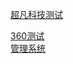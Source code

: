 
<a href="https://jh-leung.github.io/%E4%BD%9C%E4%B8%9A/html/%E8%B6%85%E5%87%A1%E7%A7%91%E6%8A%80.html">超凡科技测试</a><br>

<a href="https://jh-leung.github.io/day08%E4%BD%9C%E4%B8%9A/html/360.html">360测试</a><br>
<a href="https://jh-leung.github.io/%E5%86%9C%E4%B8%9A%E7%AE%A1%E7%90%86%E7%B3%BB%E7%BB%9F/html/%E7%AE%A1%E7%90%86%E7%B3%BB%E7%BB%9F.html">管理系统</a>
